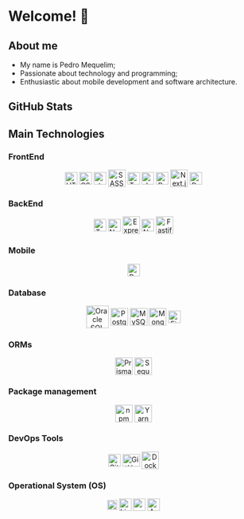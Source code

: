 # Welcome! 👋

## About me
<div>
  <ul>
    <li>My name is Pedro Mequelim;</li>
    <li>Passionate about technology and programming;</li>
    <li>Enthusiastic about mobile development and software architecture.</li>
  </ul>
</div>

## GitHub Stats

<!-- <div align="center">
  <img
    width="350rem"
    src="http://github-profile-summary-cards.vercel.app/api/cards/most-commit-language?username=phms02&theme=algolia"
  />
</div> -->

## Main Technologies

### FrontEnd

<div align="center">
  <img alt="HTML" height="25" width="25" align="center" src="https://cdn.jsdelivr.net/gh/devicons/devicon@latest/icons/html5/html5-original.svg" />
  <img alt="CSS" height="25" width="25" align="center" src="https://cdn.jsdelivr.net/gh/devicons/devicon@latest/icons/css3/css3-original.svg" />
  <img alt="styled-components" height="25" width="25" align="center" src="https://skillicons.dev/icons?i=styledcomponents" />
  <img alt="SASS" height="35" width="35" align="center" src="https://cdn.jsdelivr.net/gh/devicons/devicon@latest/icons/sass/sass-original.svg" />
  <img alt="TypeScript" height="25" width="25" align="center" src="https://cdn.jsdelivr.net/gh/devicons/devicon@latest/icons/typescript/typescript-original.svg" />
  <img alt="JavaScript" height="25" width="25" align="center" src="https://cdn.jsdelivr.net/gh/devicons/devicon@latest/icons/javascript/javascript-original.svg" />
  <img alt="React.js" height="25" width="25" align="center" src="https://cdn.jsdelivr.net/gh/devicons/devicon@latest/icons/react/react-original.svg" />
  <img alt="Next.js" height="35" width="35" align="center" src="https://cdn.jsdelivr.net/gh/devicons/devicon@latest/icons/nextjs/nextjs-original-wordmark.svg" />
  <img alt="Redux.js" height="25" width="25" align="center" src="https://cdn.jsdelivr.net/gh/devicons/devicon@latest/icons/redux/redux-original.svg" />
</div>

### BackEnd

<div align="center">
  <!-- <img alt="Golang" height="35" width="35" align="center" src="https://cdn.jsdelivr.net/gh/devicons/devicon@latest/icons/go/go-original-wordmark.svg" />
  <img alt="Dart" height="25" width="25" align="center" src="https://cdn.jsdelivr.net/gh/devicons/devicon@latest/icons/dart/dart-original.svg" /> -->
  <img alt="TypeScript" height="25" width="25" align="center" src="https://cdn.jsdelivr.net/gh/devicons/devicon@latest/icons/typescript/typescript-original.svg" />
  <img alt="Node.js" height="25" width="25" align="center" src="https://cdn.jsdelivr.net/gh/devicons/devicon@latest/icons/nodejs/nodejs-original.svg" />
  <img alt="Express.js" height="35" width="35" align="center" src="https://cdn.jsdelivr.net/gh/devicons/devicon@latest/icons/express/express-original.svg" />
  <img alt="NestJS" height="25" width="25" align="center" src="https://cdn.jsdelivr.net/gh/devicons/devicon@latest/icons/nestjs/nestjs-original.svg" />
  <img alt="Fastify" height="35" width="35" align="center" src="https://cdn.jsdelivr.net/gh/devicons/devicon@latest/icons/fastify/fastify-original.svg" />
  <!-- <img alt="Spring Boot" height="25" width="25" align="center" src="https://cdn.jsdelivr.net/gh/devicons/devicon@latest/icons/spring/spring-original.svg" />
  <img alt="Maven" height="35" width="35" align="center" src="https://cdn.jsdelivr.net/gh/devicons/devicon@latest/icons/maven/maven-original.svg" /> -->
</div>

### Mobile

<div align="center">
  <!-- <img alt="Kotlin" height="25" width="25" align="center" src="https://cdn.jsdelivr.net/gh/devicons/devicon@latest/icons/kotlin/kotlin-original.svg" />
  <img alt="Swift" height="25" width="25" align="center" src="https://cdn.jsdelivr.net/gh/devicons/devicon@latest/icons/swift/swift-original.svg" /> -->
  <img alt="React Native" height="25" width="25" align="center" src="https://cdn.jsdelivr.net/gh/devicons/devicon@latest/icons/react/react-original.svg" />
  <!-- <img alt="Flutter" height="25" width="25" align="center" src="https://cdn.jsdelivr.net/gh/devicons/devicon@latest/icons/flutter/flutter-original.svg" /> -->
</div>

<!-- ### API

<div align="center">
  <img alt="GraphQL" height="35" width="35" align="center" src="https://cdn.jsdelivr.net/gh/devicons/devicon@latest/icons/graphql/graphql-plain.svg" />
</div> -->

### Database

<div align="center">
  <img alt="Oracle SQL" height="45" width="45" align="center" src="https://cdn.jsdelivr.net/gh/devicons/devicon@latest/icons/oracle/oracle-original.svg" />
  <img alt="PostgreSQL" height="35" width="35" align="center" src="https://cdn.jsdelivr.net/gh/devicons/devicon@latest/icons/postgresql/postgresql-original.svg" />
  <img alt="MySQL" height="35" width="35" align="center" src="https://cdn.jsdelivr.net/gh/devicons/devicon@latest/icons/mysql/mysql-original.svg" />
  <img alt="MongoDB" height="35" width="35" align="center" src="https://cdn.jsdelivr.net/gh/devicons/devicon@latest/icons/mongodb/mongodb-original.svg" />
  <!-- <img alt="DynamoDB" height="35" width="35" align="center" src="https://cdn.jsdelivr.net/gh/devicons/devicon@latest/icons/dynamodb/dynamodb-original.svg" />
  <img alt="Cassandra" height="35" width="35" align="center" src="https://cdn.jsdelivr.net/gh/devicons/devicon@latest/icons/cassandra/cassandra-original.svg" /> -->
  <img alt="Firebase" height="25" width="25" align="center" src="https://cdn.jsdelivr.net/gh/devicons/devicon@latest/icons/firebase/firebase-original.svg" />
  <!-- <img alt="Redis" height="35" width="35" align="center" src="https://cdn.jsdelivr.net/gh/devicons/devicon@latest/icons/redis/redis-original.svg" /> -->
</div>

### ORMs

<div align="center">
  <img alt="Prisma" height="35" width="35" align="center" src="https://cdn.jsdelivr.net/gh/devicons/devicon@latest/icons/prisma/prisma-original.svg" />
  <img alt="Sequelize" height="35" width="35" align="center" src="https://cdn.jsdelivr.net/gh/devicons/devicon@latest/icons/sequelize/sequelize-original.svg" />
  <!-- <img alt="Hibernate" height="35" width="35" align="center" src="https://cdn.jsdelivr.net/gh/devicons/devicon@latest/icons/hibernate/hibernate-original.svg" /> -->
</div>

<!-- ### Software Testing

<div align="center">
  <img alt="JUnit" height="40" width="40" align="center" src="https://cdn.jsdelivr.net/gh/devicons/devicon@latest/icons/junit/junit-original-wordmark.svg" />
  <img alt="Selenium" height="35" width="35" align="center" src="https://cdn.jsdelivr.net/gh/devicons/devicon@latest/icons/selenium/selenium-original.svg" />
  <img alt="Jest" height="35" width="35" align="center" src="https://cdn.jsdelivr.net/gh/devicons/devicon@latest/icons/jest/jest-plain.svg" />
  <img alt="Cypress" height="35" width="35" align="center" src="https://cdn.jsdelivr.net/gh/devicons/devicon@latest/icons/cypressio/cypressio-original.svg" />
</div> -->

### Package management

<div align="center">
  <img alt="npm" height="35" width="35" align="center" src="https://cdn.jsdelivr.net/gh/devicons/devicon@latest/icons/npm/npm-original-wordmark.svg" />
  <img alt="Yarn" height="35" width="35" align="center" src="https://cdn.jsdelivr.net/gh/devicons/devicon@latest/icons/yarn/yarn-original.svg" />
</div>

<!-- ### Cloud & Hosting

<div align="center">
  <img alt="AWS" height="35" width="35" align="center" src="https://cdn.jsdelivr.net/gh/devicons/devicon@latest/icons/amazonwebservices/amazonwebservices-original-wordmark.svg" />
  <img alt="Azure" height="35" width="35" align="center" src="https://cdn.jsdelivr.net/gh/devicons/devicon@latest/icons/azure/azure-original.svg" />
  <img alt="Vercel" height="50" width="50" align="center" src="https://cdn.jsdelivr.net/gh/devicons/devicon@latest/icons/vercel/vercel-original-wordmark.svg" />
  <img alt="Heroku" height="35" width="35" align="center" src="https://cdn.jsdelivr.net/gh/devicons/devicon@latest/icons/heroku/heroku-original.svg" />
  <img alt="Netlify" height="50" width="50" align="center" src="https://cdn.jsdelivr.net/gh/devicons/devicon@latest/icons/netlify/netlify-original-wordmark.svg" />
</div> -->

### DevOps Tools

<div align="center">
  <img alt="Git" height="25" width="25" align="center" src="https://cdn.jsdelivr.net/gh/devicons/devicon@latest/icons/git/git-original.svg" />
  <img alt="GitHub" height="25" width="35" align="center" src="https://cdn.jsdelivr.net/gh/devicons/devicon@latest/icons/github/github-original.svg" />
  <img alt="Docker" height="35" width="35" align="center" src="https://cdn.jsdelivr.net/gh/devicons/devicon@latest/icons/docker/docker-original.svg" />
  <!-- <img alt="Kubernetes" height="35" width="35" align="center" src="https://cdn.jsdelivr.net/gh/devicons/devicon@latest/icons/kubernetes/kubernetes-original.svg" /> -->
</div>

### Operational System (OS)

<div align="center">
  <img alt="Windows" height="20" width="20" align="center" src="https://cdn.jsdelivr.net/gh/devicons/devicon@latest/icons/windows11/windows11-original.svg" />
  <img alt="Linux" height="25" width="25" align="center" src="https://cdn.jsdelivr.net/gh/devicons/devicon@latest/icons/linux/linux-original.svg" />
  <img alt="macOS / iOS" height="25" width="25" align="center" src="https://cdn.jsdelivr.net/gh/devicons/devicon@latest/icons/apple/apple-original.svg" />
  <img alt="Android" height="25" width="25" align="center" src="https://cdn.jsdelivr.net/gh/devicons/devicon@latest/icons/android/android-plain.svg" />
</div>